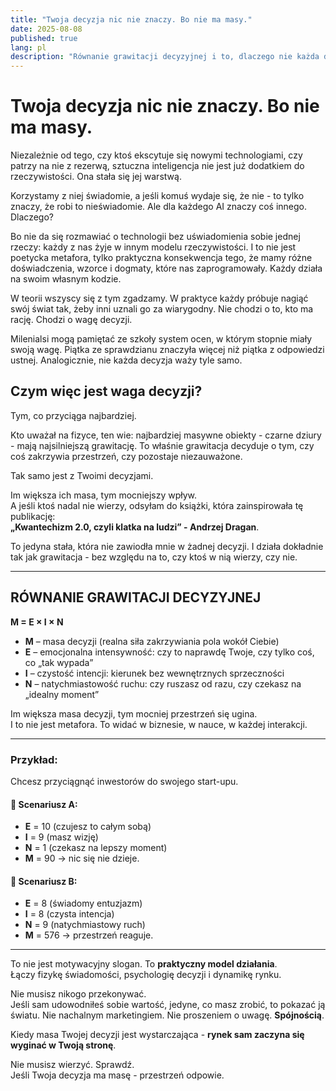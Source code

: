```yaml
---
title: "Twoja decyzja nic nie znaczy. Bo nie ma masy."
date: 2025-08-08
published: true
lang: pl
description: "Równanie grawitacji decyzyjnej i to, dlaczego nie każda decyzja cokolwiek znaczy."
---
```


# Twoja decyzja nic nie znaczy. Bo nie ma masy.

Niezależnie od tego, czy ktoś ekscytuje się nowymi technologiami, czy patrzy na nie z rezerwą, sztuczna inteligencja nie jest już dodatkiem do rzeczywistości. Ona stała się jej warstwą.

Korzystamy z niej świadomie, a jeśli komuś wydaje się, że nie - to tylko znaczy, że robi to nieświadomie. Ale dla każdego AI znaczy coś innego. Dlaczego?

Bo nie da się rozmawiać o technologii bez uświadomienia sobie jednej rzeczy: każdy z nas żyje w innym modelu rzeczywistości. I to nie jest poetycka metafora, tylko praktyczna konsekwencja tego, że mamy różne doświadczenia, wzorce i dogmaty, które nas zaprogramowały. Każdy działa na swoim własnym kodzie.

W teorii wszyscy się z tym zgadzamy. W praktyce każdy próbuje nagiąć swój świat tak, żeby inni uznali go za wiarygodny. Nie chodzi o to, kto ma rację. Chodzi o wagę decyzji.

Milenialsi mogą pamiętać ze szkoły system ocen, w którym stopnie miały swoją wagę. Piątka ze sprawdzianu znaczyła więcej niż piątka z odpowiedzi ustnej. Analogicznie, nie każda decyzja waży tyle samo.

## Czym więc jest waga decyzji?

Tym, co przyciąga najbardziej.

Kto uważał na fizyce, ten wie: najbardziej masywne obiekty - czarne dziury - mają najsilniejszą grawitację. To właśnie grawitacja decyduje o tym, czy coś zakrzywia przestrzeń, czy pozostaje niezauważone.

Tak samo jest z Twoimi decyzjami.

Im większa ich masa, tym mocniejszy wpływ.  
A jeśli ktoś nadal nie wierzy, odsyłam do książki, która zainspirowała tę publikację:  
**„Kwantechizm 2.0, czyli klatka na ludzi” - Andrzej Dragan**.

To jedyna stała, która nie zawiodła mnie w żadnej decyzji. I działa dokładnie tak jak grawitacja - bez względu na to, czy ktoś w nią wierzy, czy nie.

---

## RÓWNANIE GRAWITACJI DECYZYJNEJ

**M = E × I × N**

- **M** – masa decyzji (realna siła zakrzywiania pola wokół Ciebie)  
- **E** – emocjonalna intensywność: czy to naprawdę Twoje, czy tylko coś, co „tak wypada”  
- **I** – czystość intencji: kierunek bez wewnętrznych sprzeczności  
- **N** – natychmiastowość ruchu: czy ruszasz od razu, czy czekasz na „idealny moment”

Im większa masa decyzji, tym mocniej przestrzeń się ugina.  
I to nie jest metafora. To widać w biznesie, w nauce, w każdej interakcji.

---

### Przykład:

Chcesz przyciągnąć inwestorów do swojego start-upu.

#### 🔹 Scenariusz A:
- **E** = 10 (czujesz to całym sobą)  
- **I** = 9 (masz wizję)  
- **N** = 1 (czekasz na lepszy moment)  
- **M** = 90 → nic się nie dzieje.

#### 🔹 Scenariusz B:
- **E** = 8 (świadomy entuzjazm)  
- **I** = 8 (czysta intencja)  
- **N** = 9 (natychmiastowy ruch)  
- **M** = 576 → przestrzeń reaguje.

---

To nie jest motywacyjny slogan. To **praktyczny model działania**.  
Łączy fizykę świadomości, psychologię decyzji i dynamikę rynku.

Nie musisz nikogo przekonywać.  
Jeśli sam udowodniłeś sobie wartość, jedyne, co masz zrobić, to pokazać ją światu. Nie nachalnym marketingiem. Nie proszeniem o uwagę. **Spójnością**.

Kiedy masa Twojej decyzji jest wystarczająca - **rynek sam zaczyna się wyginać w Twoją stronę**.

Nie musisz wierzyć. Sprawdź.  
Jeśli Twoja decyzja ma masę - przestrzeń odpowie.

